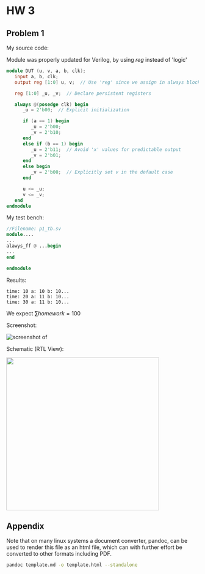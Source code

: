 # HW 3

## Problem 1

My source code:

Module was properly updated for Verilog, by using $reg$ instead of 'logic'
```verilog
module DUT (u, v, a, b, clk);
   input a, b, clk;
   output reg [1:0] u, v;  // Use 'reg' since we assign in always block

   reg [1:0] _u, _v;  // Declare persistent registers

   always @(posedge clk) begin
      _u = 2'b00;  // Explicit initialization

      if (a == 1) begin
         _u = 2'b00;
         _v = 2'b10;
      end 
      else if (b == 1) begin
         _u = 2'b11;  // Avoid 'x' values for predictable output
         _v = 2'b01;
      end 
      else begin
         _v = 2'b00;  // Explicitly set v in the default case
      end

      u <= _u;
      v <= _v;
   end
endmodule


```

My test bench:

```verilog
//Filename: p1_tb.sv
module....
...
alawys_ff @ ...begin
...
end

endmodule
```

Results:
```
time: 10 a: 10 b: 10...
time: 20 a: 11 b: 10...
time: 30 a: 11 b: 10...
```

We expect $\sum homework = 100$

Screenshot:

![screenshot of](media/placeholder.png)

Schematic (RTL View):
    
<img src=media/placeholder.svg width=400px>


## Appendix 


Note that on many linux systems a document converter, pandoc, can be used to render this file as an html file, which can with further effort be converted to other formats including PDF.

```bash
pandoc template.md -o template.html --standalone
```


